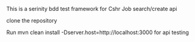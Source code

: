 This is a serinity bdd test framework for Cshr Job search/create api

clone the repository

Run mvn clean install -Dserver.host=http://localhost:3000 for api testing